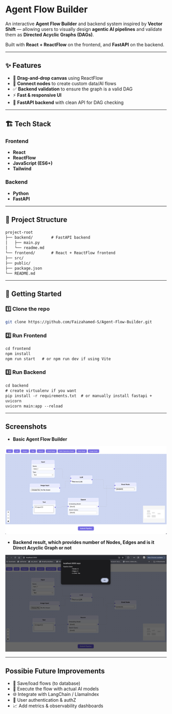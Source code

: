 # Agent Flow Builder

An interactive **Agent Flow Builder** and backend system inspired by **Vector Shift** — allowing users to visually design **agentic AI pipelines** and validate them as **Directed Acyclic Graphs (DAGs)**.

Built with **React + ReactFlow** on the frontend, and **FastAPI** on the backend.

---

## ✨ Features

- 🎨 **Drag-and-drop canvas** using ReactFlow
- 🔗 **Connect nodes** to create custom data/AI flows
- ✅ **Backend validation** to ensure the graph is a valid DAG
- ⚡ **Fast & responsive UI**
- 🐍 **FastAPI backend** with clean API for DAG checking

---

## 🏗️ Tech Stack

### Frontend
- **React**
- **ReactFlow**
- **JavaScript (ES6+)**
- **Tailwind**

### Backend
- **Python**
- **FastAPI**

---

## 📁 Project Structure
```
project-root
├── backend/        # FastAPI backend
│   ├── main.py
│   └── readme.md
└── frontend/       # React + ReactFlow frontend
├── src/
├── public/
├── package.json
└── README.md
```

---

## 🚀 Getting Started

### 1️⃣ Clone the repo

```bash
git clone https://github.com/Faizahamed-S/Agent-Flow-Builder.git
```

### 2️⃣ Run Frontend
```
cd frontend
npm install
npm run start   # or npm run dev if using Vite
```

### 3️⃣ Run Backend
```
cd backend
# create virtualenv if you want
pip install -r requirements.txt  # or manually install fastapi + uvicorn
uvicorn main:app --reload
```

---

## Screenshots
- **Basic Agent Flow Builder**
  
![Screenshot1](https://github.com/Faizahamed-S/Agent-Flow-Builder/blob/main/frontend/public/Image_1.png)
- **Backend result, which provides number of Nodes, Edges and is it Direct Acyclic Graph or not**

![Screenshot2](https://github.com/Faizahamed-S/Agent-Flow-Builder/blob/main/frontend/public/image_2.png)

---

## Possibie Future Improvements
- 💾 Save/load flows (to database)
- 🎯 Execute the flow with actual AI models 
- 🌐 Integrate with LangChain / LlamaIndex
- 🔐 User authentication & authZ
- 📈 Add metrics & observability dashboards
